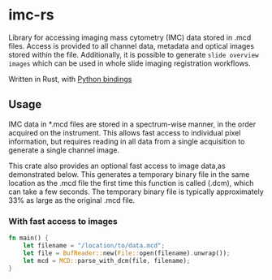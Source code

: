 # imc-rs

Library for accessing imaging mass cytometry (IMC) data stored in .mcd files. Access is provided to all channel data, metadata and optical images stored within the file. Additionally, it is possible to generate `slide overview images` which can be used in whole slide imaging registration workflows.

Written in Rust, with [Python bindings](bindings/python/README.md)


## Usage

IMC data in *.mcd files are stored in a spectrum-wise manner, in the order acquired on the instrument. This allows fast access to individual pixel information, but requires reading in all data from a single acquisition to generate a single channel image. 

This crate also provides an optional fast access to image data,as demonstrated below. This generates a temporary binary file in the same location as the .mcd file the first time this function is called (.dcm), which can take a few seconds. The temporary binary file is typically approximately 33% as large as the original .mcd file.

### With fast access to images

```rust
fn main() {
    let filename = "/location/to/data.mcd";
    let file = BufReader::new(File::open(filename).unwrap());
    let mcd = MCD::parse_with_dcm(file, filename);     
}
```